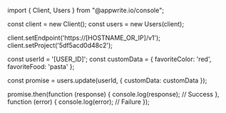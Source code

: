 import { Client, Users } from "@appwrite.io/console";

const client = new Client();
const users = new Users(client);

client.setEndpoint('https://[HOSTNAME_OR_IP]/v1');
client.setProject('5df5acd0d48c2');

const userId = '[USER_ID]';
const customData = { 
  favoriteColor: 'red', 
  favoriteFood: 'pasta'
};

const promise = users.update(userId, {
  customData: customData
});

promise.then(function (response) { 
  console.log(response); // Success 
}, function (error) { 
  console.log(error); // Failure 
});


